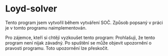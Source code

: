 # Loyd-solver

Tento program jsem vytvořil během vytváření SOČ. Způsob popsaný v práci je v tomto programu naimplementován.

Pro zájemce, kteří si chtějí vyzkoušet tento program: Prohlašuji, že tento program není nijak závadný. 
Po spuštění se může objevit upozornění o pravosti programu. Toto upozornění lze přeskočit.
